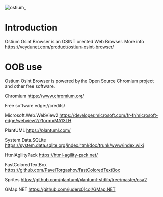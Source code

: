 
![ostium_](https://github.com/icaza/Ostium-Osint-Browser/assets/10078143/68981b09-76e8-4f89-b1ff-32fd42bd15aa)

# Introduction

Ostium Osint Browser is an OSINT oriented Web Browser. More info https://veydunet.com/product/ostium-osint-browser/

# OOB use

Ostium Osint Browser is powered by the Open Source Chromium project and other free software.

Chromium
    https://www.chromium.org/

Free software
    edge://credits/

Microsoft.Web.WebView2
    https://developer.microsoft.com/fr-fr/microsoft-edge/webview2/?form=MA13LH

PlantUML
    https://plantuml.com/

System.Data.SQLite
    https://system.data.sqlite.org/index.html/doc/trunk/www/index.wiki

HtmlAgilityPack
    https://html-agility-pack.net/

FastColoredTextBox
    https://github.com/PavelTorgashov/FastColoredTextBox

Sprites
    https://github.com/plantuml/plantuml-stdlib/tree/master/osa2
    
GMap.NET
    https://github.com/judero01col/GMap.NET
